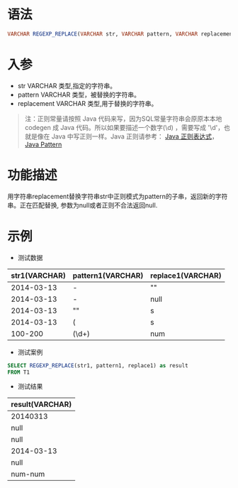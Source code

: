 # 语法

```sql
VARCHAR REGEXP_REPLACE(VARCHAR str, VARCHAR pattern, VARCHAR replacement)
```

# 入参

- str VARCHAR 类型,指定的字符串。
- pattern VARCHAR 类型，被替换的字符串。
- replacement VARCHAR 类型,用于替换的字符串。

> 注：正则常量请按照 Java 代码来写，因为SQL常量字符串会原原本本地 codegen 成 Java 代码。所以如果要描述一个数字(\d)
> ，需要写成 '\d'，也就是像在 Java 中写正则一样。Java 正则请参考：
[Java 正则表达式](http://wiki.jikexueyuan.com/project/java/regular-expressions.html)，
[Java Pattern](https://docs.oracle.com/javase/7/docs/api/java/util/regex/Pattern.html)

# 功能描述

用字符串replacement替换字符串str中正则模式为pattern的子串，返回新的字符串。正在匹配替换, 参数为null或者正则不合法返回null.

# 示例

- 测试数据

| str1(VARCHAR) | pattern1(VARCHAR) | replace1(VARCHAR) | 
|---------------|-------------------|-------------------| 
| 2014-03-13    | -                 | ""                | | null | - | "" | 
| 2014-03-13    | -                 | null              | 
| 2014-03-13    | ""                | s                 | 
| 2014-03-13    | (                 | s                 | 
| 100-200       | (\d+)             | num               |

- 测试案例

```sql
SELECT REGEXP_REPLACE(str1, pattern1, replace1) as result
FROM T1
```

- 测试结果

| result(VARCHAR) |
|-----------------|
| 20140313        |
| null            |
| null            |
| 2014-03-13      |
| null            |
| num-num         |

